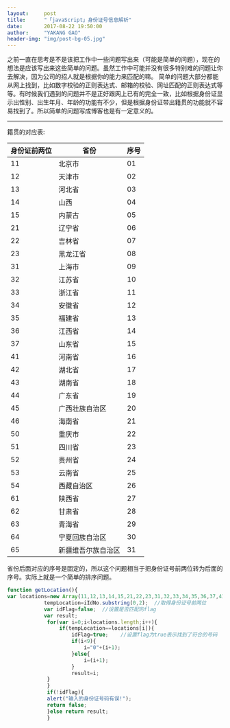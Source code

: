 ```yaml
---
layout:     post
title:      "「javaScript」身份证号信息解析"
date:       2017-08-22 19:50:00
author:     "YAKANG GAO"
header-img: "img/post-bg-05.jpg"
---
```


之前一直在思考是不是该把工作中一些问题写出来（可能是简单的问题），现在的想法是应该写出来这些简单的问题。虽然工作中可能并没有很多特别难的问题让你去解决，因为公司的招人就是根据你的能力来匹配的嘛。
简单的问题大部分都能从网上找到，比如数字校验的正则表达式、邮箱的校验、网址匹配的正则表达式等等。有时候我们遇到的问题并不是正好跟网上已有的完全一致，比如根据身份证显示出性别、出生年月、年龄的功能有不少，但是根据身份证带出籍贯的功能就不容易找到了。所以简单的问题写成博客也是有一定意义的。

---
籍贯的对应表:


|身份证前两位 |省份      |序号 |
|-------------|----------|-----|
|11           |北京市    |01   |
|12           |天津市    |02   |
|13           |河北省    |03   |
|14           |山西      |04   |
|15           |内蒙古    |05   |
|21           |辽宁省    |06   | 
|22           |吉林省    |07   |
|23           |黑龙江省  |08   |
|31           |上海市    |09   | 
|32           |江苏省    |10   |
|33           |浙江省    |11   |
|34           |安徽省    |12   |
|35           |福建省    |13   |
|36			  |江西省    |14   |
|37           |山东省    |15   |
|41           |河南省    |16   |       
|42           |湖北省    |17   |     
|43           |湖南省    |18   |     
|44           |广东省    |19   |     
|45           |广西壮族自治区      |20   | 
|46           |海南省    |21   |       
|50           |重庆市    |22   |       
|51           |四川省    |23   |      
|52           |贵州省    |24   |       
|53           |云南省    |25   |      
|54           |西藏自治区|26   |    
|61           |陕西省    |27   |       
|62           |甘肃省    |28   |       
|63           |青海省    |29   |       
|64           |宁夏回族自治区|30   |   
|65           |新疆维吾尔族自治区|31   |
 
 省份后面对应的序号是固定的，所以这个问题相当于把身份证号前两位转为后面的序号。实际上就是一个简单的排序问题。
 
 ``` javascript
 function getLocation(){
var locations=new Array(11,12,13,14,15,21,22,23,31,32,33,34,35,36,37,41,42,43,44,45,46,50,51,52,53,54,61,62,63,64,65);  //定义数组
			 tempLocation=iIdNo.substring(0,2);  //取得身份证号前两位
			 var idFlag=false;  //设置是否匹配的flag
			 var result;
			  for(var i=0;i<locations.length;i++){
				  if(tempLocation==locations[i]){ 
					  idFlag=true;    //设置flag为true表示找到了符合的号码
					  if(i<9){
						  i="0"+(i+1);
					  }else{
						  i=(i+1);
					  }
					  result=i;
			  }
			  }	
			  if(!idFlag){
			  alert("输入的身份证号码有误!");
			  return false;
			  }else return result;
			  }
```

